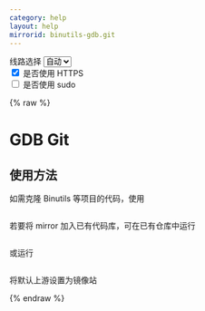 ```yaml
---
category: help
layout: help
mirrorid: binutils-gdb.git
---
```


<!-- 本 markdown 从 tuna/mirrorz-help-ng 自动生成，如需修改请参阅该仓库 -->

<style>.z-help tmpl { display: none }</style>

<div class="z-wrap">
    <form class="z-form z-global" onchange="form_update(null)" onsubmit="return false">
        <div>
            <label for="e0a5cecb">线路选择</label>
            <select id="e0a5cecb" name="host">
                <option selected="selected" value="{{ site.url }}">自动</option>
                <option value="{{ site.urlv4 }}">IPv4</option>
                <option value="{{ site.urlv6 }}">IPv6</option>
            </select>
        </div>
        <div>
            <input id="144d763c" name="_scheme" type="checkbox" checked>
            <label for="144d763c">是否使用 HTTPS</label>
        </div>
        <div>
            <input id="4659e7da" name="_sudo" type="checkbox">
            <label for="4659e7da">是否使用 sudo</label>
        </div>
    </form>
</div>
{% raw %}
<div class="z-help"><h1>GDB Git</h1>
<h2>使用方法</h2>
<p>如需克隆 Binutils 等项目的代码，使用</p>
<div class="z-wrap"><form class="z-form" onchange="form_update(event)" onsubmit="return false"></form><pre class="z-code"></pre></div><tmpl z-lang="bash">
git clone {{endpoint}}
</tmpl>
<p>若要将 mirror 加入已有代码库，可在已有仓库中运行</p>
<div class="z-wrap"><form class="z-form" onchange="form_update(event)" onsubmit="return false"></form><pre class="z-code"></pre></div><tmpl z-lang="bash">
git remote add mirror {{endpoint}}
</tmpl>
<p>或运行</p>
<div class="z-wrap"><form class="z-form" onchange="form_update(event)" onsubmit="return false"></form><pre class="z-code"></pre></div><tmpl z-lang="bash">
git remote set-url origin {{endpoint}}
</tmpl>
<p>将默认上游设置为镜像站</p><script id="z-config" type="application/x-mirrorz-help">eyJfIjogIkdEQiBHaXQiLCAiYmxvY2siOiBbInVzYWdlIl0sICJpbnB1dCI6IHt9LCAibmFtZSI6ICJiaW51dGlscy1nZGIuZ2l0In0=</script>
</div>

{% endraw %}

<script src="/static/js/mustache.js?{{ site.data['hash'] }}"></script>
<script src="/static/js/zdocs.js?{{ site.data['hash'] }}"></script>
